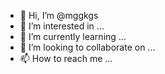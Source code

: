 - 👋 Hi, I’m @mggkgs
- 👀 I’m interested in ...
- 🌱 I’m currently learning ...
- 💞️ I’m looking to collaborate on ...
- 📫 How to reach me ...

<!---
mggkgs/mggkgs is a ✨ special ✨ repository because its `README.md` (this file) appears on your GitHub profile.
You can click the Preview link to take a look at your changes.
--->
